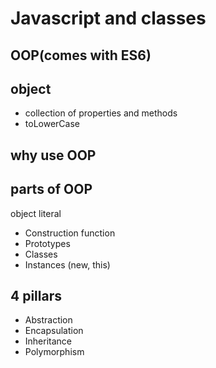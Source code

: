 # Javascript and classes

## OOP(comes with ES6)

## object
- collection of properties and methods
- toLowerCase

## why use OOP

## parts of OOP
object literal

- Construction function
- Prototypes
- Classes
- Instances (new, this)

## 4 pillars

- Abstraction
- Encapsulation
- Inheritance
- Polymorphism